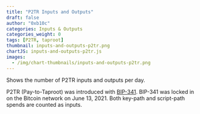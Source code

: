 ```yaml
---
title: "P2TR Inputs and Outputs"
draft: false
author: "0xb10c"
categories: Inputs & Outputs
categories_weight: 0
tags: [P2TR, taproot]
thumbnail: inputs-and-outputs-p2tr.png
chartJS: inputs-and-outputs-p2tr.js
images:
  - /img/chart-thumbnails/inputs-and-outputs-p2tr.png
---
```


Shows the number of P2TR inputs and outputs per day.
<!--more-->


P2TR (Pay-to-Taproot) was introduced with [BIP-341](https://github.com/bitcoin/bips/blob/master/bip-0341.mediawiki).
BIP-341 was locked in on the Bitcoin network on June 13, 2021.
Both key-path and script-path spends are counted as inputs.